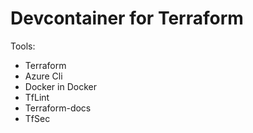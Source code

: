 # Devcontainer for Terraform

Tools:

- Terraform
- Azure Cli
- Docker in Docker
- TfLint
- Terraform-docs
- TfSec